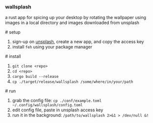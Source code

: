 ### wallsplash

a rust app for spicing up your desktop by rotating the wallpaper using images in a local directory and images downloaded from unsplash

\# setup

1. sign-up on [unsplash], create a new app, and copy the access key
2. install `feh` using your package manager

[unsplash]: https://unsplash.com/developers

\# install

1. `git clone <repo>`
2. `cd <repo>`
3. `cargo build --release`
4. `cp ./target/release/wallsplash /some/where/in/your/path`

\# run

1. grab the config file: `cp ./conf/example.toml ~/.config/wallsplash/config.toml`
2. edit config file, paste in unsplash access key
3. run it in the background: `/path/to/wallsplash 2>&1 > /dev/null &!`

